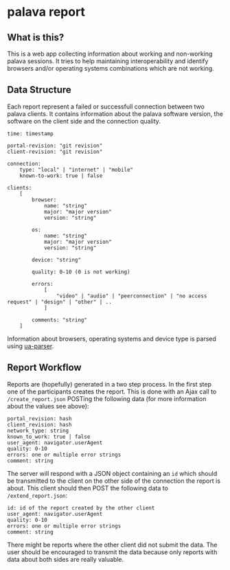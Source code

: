 # palava report

## What is this?

This is a web app collecting information about working and non-working palava
sessions. It tries to help maintaining interoperability and identify browsers
and/or operating systems combinations which are not working.

## Data Structure

Each report represent a failed or successfull connection between two palava
clients. It contains information about the palava software version, the
software on the client side and the connection quality.

	time: timestamp

	portal-revision: "git revision"
	client-revision: "git revision"

	connection:
		type: "local" | "internet" | "mobile"
		known-to-work: true | false

	clients:
		[
			browser:
				name: "string"
				major: "major version"
				version: "string"

			os:
				name: "string"
				major: "major version"
				version: "string"

			device: "string"

			quality: 0-10 (0 is not working)

			errors:
				[
					"video" | "audio" | "peerconnection" | "no access request" | "design" | "other" | ..
				]

			comments: "string"
		]

Information about browsers, operating systems and device type is parsed using
[ua-parser](https://github.com/tobie/ua-parser).

## Report Workflow

Reports are (hopefully) generated in a two step process. In the first step one
of the participants creates the report. This is done with an Ajax call to
`/create_report.json` POSTing the following data (for more information about
the values see above):

	portal_revision: hash
	client_revision: hash
	network_type: string
	known_to_work: true | false
	user_agent: navigator.userAgent
	quality: 0-10
	errors: one or multiple error strings
	comment: string

The server will respond with a JSON object containing an `id` which should be
transmitted to the client on the other side of the connection the report is
about. This client should then POST the following data to `/extend_report.json`:

	id: id of the report created by the other client
	user_agent: navigator.userAgent
	quality: 0-10
	errors: one or multiple error strings
	comment: string

There might be reports where the other client did not submit the data. The user
should be encouraged to transmit the data because only reports with data about
both sides are really valuable.

